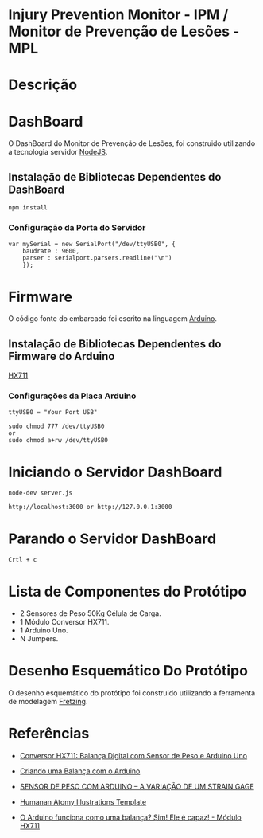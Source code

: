 # Injury Prevention Monitor - IPM / Monitor de Prevenção de Lesões - MPL

# Descrição

# DashBoard

O DashBoard do Monitor de Prevenção de Lesões, foi construido utilizando a tecnologia servidor [NodeJS](https://nodejs.org/en/). 

## Instalação de Bibliotecas Dependentes do DashBoard
    
    npm install

### Configuração da Porta do Servidor

    var mySerial = new SerialPort("/dev/ttyUSB0", {
        baudrate : 9600,
        parser : serialport.parsers.readline("\n")
        });

# Firmware
O código fonte do embarcado foi escrito na linguagem [Arduino](https://arduino.cc).

## Instalação de Bibliotecas Dependentes do Firmware do Arduino   

[HX711](https://github.com/bogde/HX711)

### Configurações da Placa Arduino
    ttyUSB0 = "Your Port USB"

    sudo chmod 777 /dev/ttyUSB0
	or
    sudo chmod a+rw /dev/ttyUSB0

# Iniciando o Servidor DashBoard

    node-dev server.js

    http://localhost:3000 or http://127.0.0.1:3000

# Parando o Servidor DashBoard

    Crtl + c

# Lista de Componentes do Protótipo

- 2 Sensores de Peso 50Kg Célula de Carga.
- 1 Módulo Conversor HX711.
- 1 Arduino Uno.
- N Jumpers.

# Desenho Esquemático Do Protótipo

O desenho esquemático do protótipo foi construido utilizando a ferramenta de modelagem [Fretzing](https://fritzing.org/home/).

# Referências

- [Conversor HX711: Balança Digital com Sensor de Peso e Arduino Uno](http://blog.baudaeletronica.com.br/conversor-hx711-para-balanca-eletronica/)

- [Criando uma Balança com o Arduino](https://www.robocore.net/tutoriais/celula-de-carga-hx711-com-arduino?fbclid=IwAR2aD6KqunSnPPSsosWZVWt0Pk9HB9HtG3jASjT7Ue2qxKIl7NotRoJ8ZkA)

- [SENSOR DE PESO COM ARDUINO – A VARIAÇÃO DE UM STRAIN GAGE](https://blog.usinainfo.com.br/sensor-de-peso-com-arduino-variacao-de-um-strain-gage/)

- [Humanan Atomy Illustrations Template](https://www.humananatomyillustrations.com/)

- [O Arduino funciona como uma balança? Sim! Ele é capaz! - Módulo HX711](https://www.youtube.com/watch?v=-qLfybfvsHw&feature=push-u-sub&attr_tag=cvjlzRGy3V1M0wxC%3A6)
